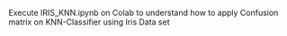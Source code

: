 Execute IRIS_KNN.ipynb on Colab to understand how to apply Confusion matrix on KNN-Classifier using Iris Data set
